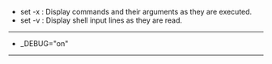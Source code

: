 * set -x : Display commands and their arguments as they are executed.
* set -v : Display shell input lines as they are read.

---

* _DEBUG="on"

---
